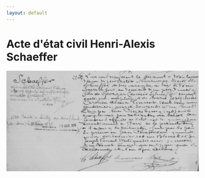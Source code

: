 ```yaml
---
layout: default
---
```


# Acte d'état civil Henri-Alexis Schaeffer
![Branching](/assets/20241102_henri_alexis_schaeffer_acte_d_etat_civil.PNG)

